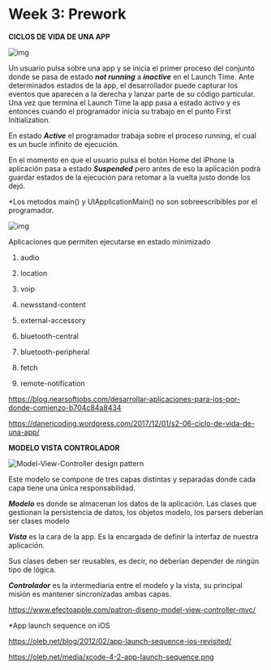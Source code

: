 # Week 3: Prework

**CICLOS DE VIDA DE UNA APP**


![img](https://alotroladodeltelefonoblog.files.wordpress.com/2017/10/app_launch_fg_2x.png?w=419&h=488)



Un usuario pulsa sobre una app y se inicia el primer proceso del conjunto donde se pasa de estado ***not running*** a ***inactive*** en el Launch Time. Ante determinados estados de la app, el desarrollador puede capturar los eventos que aparecen a la derecha y lanzar parte de su código particular. Una vez que termina el Launch Time la app pasa a estado activo y es entonces cuando el programador inicia su trabajo en el punto First Initialization.

En estado ***Active*** el programador trabaja sobre el proceso running, el cual es un bucle infinito de ejecución.  

En el momento en que el usuario pulsa el botón Home del iPhone la aplicación pasa a estado ***Suspended*** pero antes de eso la aplicación podrá guardar estados de la ejecución para retomar a la vuelta justo donde los dejó.

*Los metodos main() y UIApplicationMain() no son sobreescribibles por el programador.



![img](https://miro.medium.com/max/375/1*vO_BXTTksmGbuHc_VEknnQ.png)





Aplicaciones que permiten ejecutarse en estado minimizado

1. audio

2. location

3. voip

4. newsstand-content

5. external-accessory

6. bluetooth-central

7. bluetooth-peripheral

8. fetch

9. remote-notification

   

 https://blog.nearsoftjobs.com/desarrollar-aplicaciones-para-ios-por-donde-comienzo-b704c84a8434 

 https://danericoding.wordpress.com/2017/12/01/s2-06-ciclo-de-vida-de-una-app/ 



**MODELO VISTA CONTROLADOR**



![Model-View-Controller design pattern](https://developer.apple.com/library/archive/documentation/General/Conceptual/DevPedia-CocoaCore/Art/model_view_controller_2x.png)





Este modelo se compone de tres capas distintas y separadas donde cada capa tiene una única responsabilidad.

***Modelo*** es donde se almacenan los datos de la aplicación. Las clases que gestionan la persistencia de datos, los objetos modelo, los parsers deberían ser clases modelo

***Vista*** es la cara de la app. Es la encargada de definir la interfaz de nuestra aplicación.

Sus clases deben ser reusables, es decir, no deberían depender de ningún tipo de lógica.

***Controlador*** es la intermediaria entre el modelo y la vista, su principal misión es mantener sincronizadas ambas capas.



 https://www.efectoapple.com/patron-diseno-model-view-controller-mvc/ 
 
 
 *App launch sequence on iOS
 
 https://oleb.net/blog/2012/02/app-launch-sequence-ios-revisited/
 
 https://oleb.net/media/xcode-4-2-app-launch-sequence.png
 

